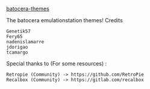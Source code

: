 [batocera-themes](https://github.com/batocera-linux/batocera-themes)

The batocera emulationstation themes!
Credits

    Genetik57
    Fery65
    nadenislamarre
    jdorigao
    tcamargo

Special thanks to (For some resources) :

    Retropie (Community) -> https://github.com/RetroPie
    Recalbox (Community) -> https://gitlab.com/recalbox
